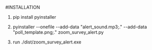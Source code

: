 #INSTALLATION

1. pip install pyinstaller

2. pyinstaller --onefile --add-data "alert_sound.mp3;." --add-data "poll_template.png;." zoom_survey_alert.py

3. run ./dist/zoom_survey_alert.exe
